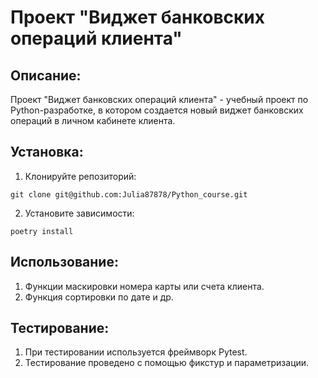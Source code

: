 # Проект "Виджет банковских операций клиента"

## Описание:

Проект "Виджет банковских операций клиента" - учебный проект по Python-разработке,
 в котором создается новый виджет банковских операций в личном кабинете клиента.

## Установка:

1. Клонируйте репозиторий:
```
git clone git@github.com:Julia87878/Python_course.git
```
2. Установите зависимости:
```
poetry install
```

## Использование:

1. Функции маскировки номера карты или счета клиента.
2. Функция сортировки по дате и др.

## Тестирование:

1. При тестировании используется фреймворк Pytest.
2. Тестирование проведено с помощью фикстур и параметризации.
